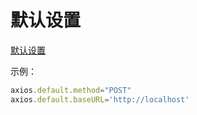 # 默认设置

[默认设置](https://github.com/axios/axios#config-defaults)

示例：

```js
axios.default.method="POST"
axios.default.baseURL='http://localhost'
```
